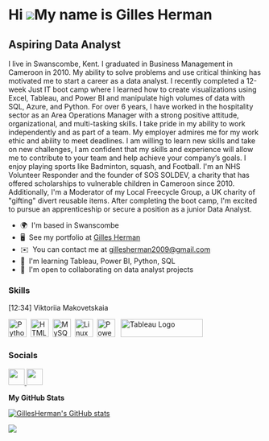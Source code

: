 Hi ![](https://user-images.githubusercontent.com/18350557/176309783-0785949b-9127-417c-8b55-ab5a4333674e.gif)My name is Gilles Herman
=====================================================================================================================================

Aspiring Data Analyst
---------------------

I live in Swanscombe, Kent. I graduated in Business Management in Cameroon in 2010. My ability to solve problems and use critical thinking has motivated me to start a career as a data analyst. I recently completed a 12-week Just IT boot camp where I learned how to create visualizations using Excel, Tableau, and Power BI and manipulate high volumes of data with SQL, Azure, and Python. For over 6 years, I have worked in the hospitality sector as an Area Operations Manager with a strong positive attitude, organizational, and multi-tasking skills. I take pride in my ability to work independently and as part of a team. My employer admires me for my work ethic and ability to meet deadlines. I am willing to learn new skills and take on new challenges, I am confident that my skills and experience will allow me to contribute to your team and help achieve your company’s goals. I enjoy playing sports like Badminton, squash, and Football. I'm an NHS Volunteer Responder and the founder of SOS SOLDEV, a charity that has offered scholarships to vulnerable children in Cameroon since 2010. Additionally, I'm a Moderator of my Local Freecycle Group, a UK charity of "gifting" divert reusable items. After completing the boot camp, I'm excited to pursue an apprenticeship or secure a position as a junior Data Analyst.

* 🌍  I'm based in Swanscombe
* 🖥️  See my portfolio at [Gilles Herman](http://sites.google.com/view/gillesherman/home)
* ✉️  You can contact me at [gillesherman2009@gmail.com](mailto:gillesherman2009@gmail.com)
* 🧠  I'm learning Tableau, Power BI, Python, SQL
* 🤝  I'm open to collaborating on data analyst projects

### Skills


[12:34] Viktoriia Makovetskaia
<p align="left">

<a href="https://www.python.org/" target="_blank" rel="noreferrer"><img src="https://raw.githubusercontent.com/danielcranney/readme-generator/main/public/icons/skills/python-colored.svg" width="36" height="36" alt="Python" /></a>&nbsp;&nbsp;<a href="https://developer.mozilla.org/en-US/docs/Glossary/HTML5" target="_blank" rel="noreferrer"><img src="https://raw.githubusercontent.com/danielcranney/readme-generator/main/public/icons/skills/html5-colored.svg" width="36" height="36" alt="HTML5" /></a>&nbsp;&nbsp;<a href="https://www.mysql.com/" target="_blank" rel="noreferrer"><img src="https://raw.githubusercontent.com/danielcranney/readme-generator/main/public/icons/skills/mysql-colored.svg" width="36" height="36" alt="MySQL" /></a>&nbsp;&nbsp;<a href="https://www.linux.org" target="_blank" rel="noreferrer"><img src="https://raw.githubusercontent.com/danielcranney/readme-generator/main/public/icons/skills/linux-colored.svg" width="36" height="36" alt="Linux" /></a>&nbsp;&nbsp;<a href="https://app.powerbi.com/" target="_blank" rel="noreferrer"><img src="https://cdn.worldvectorlogo.com/logos/power-bi.svg" width="36" height="36" alt="PowerBI" /></a>&nbsp;&nbsp; <a href="https://tableau.com/" target="_blank" rel="noreferrer; return false;"><img src="https://raw.githubusercontent.com/gilbarbara/logos/main/logos/tableau.svg" width="163" height="36" alt="Tableau Logo" /></a>&nbsp;&nbsp;

</p>

### Socials

<p align="left"> <a href="https://www.github.com/GillesHerman" target="_blank" rel="noreferrer"> <picture> <source media="(prefers-color-scheme: dark)" srcset="https://raw.githubusercontent.com/danielcranney/readme-generator/main/public/icons/socials/github-dark.svg" /> <source media="(prefers-color-scheme: light)" srcset="https://raw.githubusercontent.com/danielcranney/readme-generator/main/public/icons/socials/github.svg" /> <img src="https://raw.githubusercontent.com/danielcranney/readme-generator/main/public/icons/socials/github.svg" width="32" height="32" /> </picture> </a> <a href="https://www.linkedin.com/in/Gilles Herman" target="_blank" rel="noreferrer"> <picture> <source media="(prefers-color-scheme: dark)" srcset="https://raw.githubusercontent.com/danielcranney/readme-generator/main/public/icons/socials/linkedin-dark.svg" /> <source media="(prefers-color-scheme: light)" srcset="https://raw.githubusercontent.com/danielcranney/readme-generator/main/public/icons/socials/linkedin.svg" /> <img src="https://raw.githubusercontent.com/danielcranney/readme-generator/main/public/icons/socials/linkedin.svg" width="32" height="32" /> </picture> </a></p>

<b>My GitHub Stats</b>

<a href="http://www.github.com/GillesHerman"><img src="https://github-readme-stats.vercel.app/api?username=GillesHerman&show_icons=true&hide=&count_private=true&title_color=0891b2&text_color=ffffff&icon_color=0891b2&bg_color=1c1917&hide_border=true&show_icons=true" alt="GillesHerman's GitHub stats" /></a>

<a href="http://www.github.com/GillesHerman"><img src="https://github-readme-streak-stats.herokuapp.com/?user=GillesHerman&stroke=ffffff&background=1c1917&ring=0891b2&fire=0891b2&currStreakNum=ffffff&currStreakLabel=0891b2&sideNums=ffffff&sideLabels=ffffff&dates=ffffff&hide_border=true" /></a>

<a href="http://www.github.com/GillesHerman">
